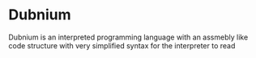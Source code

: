 # Dubnium
Dubnium is an interpreted programming language with an assmebly like code structure with very simplified syntax for the interpreter to read
